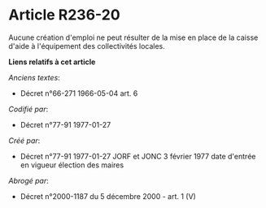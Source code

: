 # Article R236-20

Aucune création d'emploi ne peut résulter de la mise en place de la caisse d'aide à l'équipement des collectivités locales.

**Liens relatifs à cet article**

_Anciens textes_:

  - Décret n°66-271 1966-05-04 art. 6

_Codifié par_:

  - Décret n°77-91 1977-01-27

_Créé par_:

  - Décret n°77-91 1977-01-27 JORF et JONC 3 février 1977 date d'entrée en vigueur élection des maires

_Abrogé par_:

  - Décret n°2000-1187 du 5 décembre 2000 - art. 1 (V)
